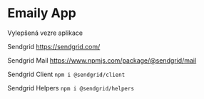 # Emaily App
Vylepšená vezre aplikace

Sendgrid https://sendgrid.com/

Sendgrid Mail
https://www.npmjs.com/package/@sendgrid/mail

Sendgrid Client
`npm i @sendgrid/client`

Sendgrid Helpers
`npm i @sendgrid/helpers`
